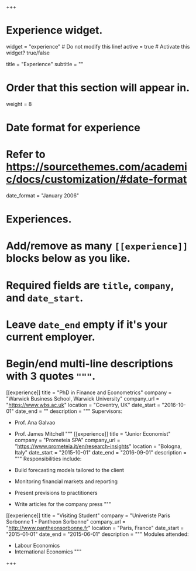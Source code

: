 +++
# Experience widget.
widget = "experience"  # Do not modify this line!
active = true  # Activate this widget? true/false

title = "Experience"
subtitle = ""

# Order that this section will appear in.
weight = 8

# Date format for experience
#   Refer to https://sourcethemes.com/academic/docs/customization/#date-format
date_format = "January 2006"

# Experiences.
#   Add/remove as many `[[experience]]` blocks below as you like.
#   Required fields are `title`, `company`, and `date_start`.
#   Leave `date_end` empty if it's your current employer.
#   Begin/end multi-line descriptions with 3 quotes `"""`.
[[experience]]
  title = "PhD in Finance and Econometrics"
  company = "Warwick Business School, Warwick University"
  company_url = "https://www.wbs.ac.uk"
  location = "Coventry, UK"
  date_start = "2016-10-01"
  date_end = ""
  description = """
  Supervisors:
  
  * Prof. Ana Galvao
  * Prof. James Mitchell
  """
[[experience]]
  title = "Junior Economist"
  company = "Prometeia SPA"
  company_url = "https://www.prometeia.it/en/research-insights"
  location = "Bologna, Italy"
  date_start = "2015-10-01"
  date_end = "2016-09-01"
  description = """
  Responsibilities include:
  
  * Build forecasting models tailored to the client
  * Monitoring financial markets and reporting
  * Present previsions to practitioners 
  * Write articles for the company press
  """
  
[[experience]]
  title = "Visiting Student"
  company = "Univeriste Paris Sorbonne 1 - Pantheon Sorbonne"
  company_url = "http://www.pantheonsorbonne.fr"
  location = "Paris, France"
  date_start = "2015-01-01"
  date_end = "2015-06-01"
  description = """
  Modules attended:
  
  * Labour Economics
  * International Economics
  """


+++
